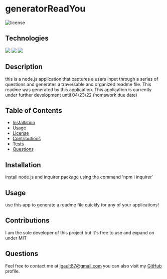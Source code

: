 # generatorReadYou
  
  ![license](http://img.shields.io/badge/license-MIT-blue.svg) 

 
  ## Technologies
   ![](http://img.shields.io/badge/javaScript-brightgreen.svg) ![](http://img.shields.io/badge/node.js-brightgreen.svg) ![](http://img.shields.io/badge/webkitmodules-brightgreen.svg)

  ## Description 
  this is a node.js application that captures a users input through a series of questions and generates a traversable and organized readme file. This readme was generated by this application. This application is currently under further development until 04/23/22 (homework due date)
  

  ## Table of Contents
  * [Installation](#installation)
  * [Usage](#usage)
  * [License](#license)
  * [Contributions](#contributions)
  * [Tests](#tests)
  * [Questions](#questions)
  
  ## Installation 
  install node.js and inquirer package using the command 'npm i inquirer'

  ## Usage 
  use this app to generate a readme file quickly for any of your applications!

  ## Contributions
  I am the sole developer of this project but it's free to use and expand on under MIT


  ## Questions 
  
  Feel free to contact me at jgault87@gmail.com 
  you can also visit my [GitHub](https://github.com/jgault87) profile.
  



